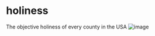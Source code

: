 # holiness

The objective holiness of every county in the USA
![image](https://github.com/user-attachments/assets/25ecf10c-b8b3-4967-94c9-dcee19240eec)
